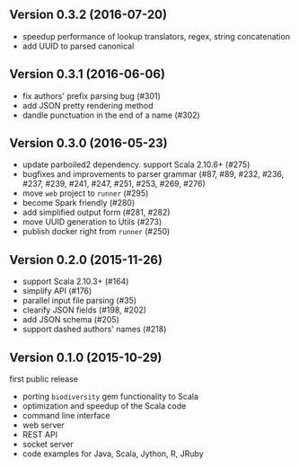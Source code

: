 Version 0.3.2 (2016-07-20)
--------------------------

- speedup performance of lookup translators, regex, string concatenation
- add UUID to parsed canonical

Version 0.3.1 (2016-06-06)
--------------------------

- fix authors' prefix parsing bug (#301)
- add JSON pretty rendering method
- dandle punctuation in the end of a name (#302)

Version 0.3.0 (2016-05-23)
--------------------------

- update parboiled2 dependency. support Scala 2.10.6+ (#275)
- bugfixes and improvements to parser grammar (#87, #89, #232, #236, #237, #239,
#241, #247, #251, #253, #269, #276)
- move `web` project to `runner` (#295)
- become Spark friendly (#280)
- add simplified output form (#281, #282)
- move UUID generation to Utils (#273)
- publish docker right from `runner` (#250)

Version 0.2.0 (2015-11-26)
--------------------------

- support Scala 2.10.3+ (#164)
- simplify API (#176)
- parallel input file parsing (#35)
- clearify JSON fields (#198, #202)
- add JSON schema (#205)
- support dashed authors' names (#218) 

Version 0.1.0 (2015-10-29)
--------------------------

first public release

- porting `biodiversity` gem functionality to Scala
- optimization and speedup of the Scala code
- command line interface
- web server
- REST API
- socket server
- code examples for Java, Scala, Jython, R, JRuby
